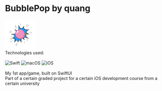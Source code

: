 # BubblePop by quang
<img src="https://github.com/quangmng/BubblePop/blob/main/assets/img/BubblePopIcon.png" width="100" height="100"><br>
Technologies used: <br><br>
![Swift](https://img.shields.io/badge/swift-F54A2A?style=for-the-badge&logo=swift&logoColor=white)
![macOS](https://img.shields.io/badge/macOS-000000?style=for-the-badge&logo=apple&logoColor=white)
![iOS](https://img.shields.io/badge/iOS/iPadOS-%2320232a.svg?style=for-the-badge&logo=ios&logoColor=white)<br><br>
My 1st app/game, built on SwiftUI <br>
Part of a certain graded project for a certain iOS development course from a certain university

